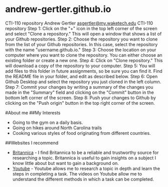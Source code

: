 # andrew-gertler.github.io
CTI-110 repository
Andrew Gertler
asgertler@my.waketech.edu
CTI-110 repository
Step 1: Click on the "+" icon in the top left corner of the screen and select "Clone a repository." This will
open a window that shows a list of your Github repositories.
Step 2: Choose the repository you want to clone from the list of your Github repositories. In this case,
select the repository with the name "username.github.io."
Step 3: Choose the location on your computer where you want to clone the repository. You can either
choose an existing folder or create a new one.
Step 4: Click on "Clone repository." This will download a copy of the repository to your computer.
Step 5: You will add files to this folder in future assignments, so be sure you can find it. Find the
README file in your folder, and edit as described below.
Step 6: Open Github Desktop and select the repository you just cloned in the left column.
Step 7: Commit your changes by writing a summary of the changes you made in the "Summary" field
and clicking on the "Commit" button in the bottom left corner of the screen.
Step 8: Push your changes to Github by clicking on the "Push origin" button in the top right corner of
the screen.

#About me
##My Interests
- Going to the gym on a daily basis.
- Going on hikes around North Carolina trails
- Cooking various styles of food originating from different countries.

##Websites I recommend
- [Britannica](https://www.britannica.com) - I find Britannica to be a reliable and trustworthy source for researching a topic. Britannica is useful to gain insights on a subject I know little about but want to gain a background on.
- [Youtube](https://www.youtube.com) - Youtube allows me to research a topic in depth and learn the steps in completing a task. The videos on Youtube allow me to understand the different methods in which a task can be completed.
